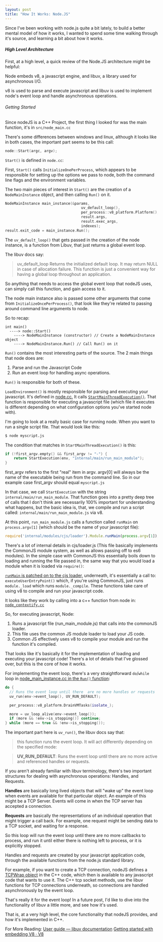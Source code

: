 ```yaml
---
layout: post
title: "How It Works: Node.JS"
---
```


Since I've been working with node.js quite a bit lately, to build a better mental model of how it works, I wanted to spend some time walking through it's source, and learning a bit about how it works.

##### High Level Architecture 
First, at a high level, a quick review of the Node.JS architecture  might be helpful:

Node embeds v8, a javascript engine, and libuv, a library used for asynchronous I/O.

v8 is used to parse and execute javascript and libuv is used to implement node's event loop and handle asynchronous operations.

###### Getting Started
Since nodeJS is a C++ Project, the first thing I looked for was the main function, it's in `src/node_main.cc`

There's some differences between windows and linux, although it looks like in both cases, the important part seems to be this call:

```c++
node::Start(argc, argv);
``` 

`Start()` is defined in `node.cc`:

First, `Start()` calls `InitializeOnePerProcess`, which appears to be responsible for setting up the options we pass to node, both the command line flags and the environment variables.

The two main pieces of interest in `Start()` are the creation of a `NodeMainInstance` object, and then calling `Run()` on it.
  
```c++
NodeMainInstance main_instance(&params,
                                   uv_default_loop(),
                                   per_process::v8_platform.Platform(),
                                   result.args,
                                   result.exec_args,
                                   indexes);
result.exit_code = main_instance.Run();
```

The `uv_default_loop()` that gets passed in the creation of the node instance, is a function from Libuv, that just returns a global event loop. 

The libuv docs say:

> uv_default_loop
Returns the initialized default loop. It may return NULL in case of allocation failure. This function is just a convenient way for having a global loop throughout an application.

So anything that needs to access the global event loop that nodeJS uses, can simply call this function, and gain access to it.

The node main instance also is passed some other arguments that come from `InitializeOncePerProcess()`, that look like they're related to passing around command line arguments to node.

So to recap:
```
int main()
  ----> node::Start()
    ----> NodeMainInstance (constructor) // Create a NodeMainInstance object
    ----> NodeMainInstance.Run() // Call Run() on it
```

`Run()` contains the most interesting parts of the source. The 2 main things that node does are:

1. Parse and run the Javascript Code
2. Run an event loop for handling async operations. 

`Run()` is responsible for both of these.

`LoadEnvironment()` is mostly responsible for parsing and executing your javascript. It's defined in [node.cc.](https://github.com/nodejs/node/blob/master/src/node.cc#L469) It calls [`StartMainThreadExecution()`](https://github.com/nodejs/node/blob/master/src/node.cc#L420). That function is responsible for executing a javascript file (which file it executes is different depending on what configuration options you've started node with).

I'm going to look at a really basic case for running node. When you want to run a single script file. That would look like this:

```bash
$ node myscript.js
```

The condition that matches in `StartMainThreadExecution()` is this:

```c++
if (!first_argv.empty() && first_argv != "-") {
    return StartExecution(env, "internal/main/run_main_module");
}
```

first_argv refers to the first "real" item in argv. argv[0] will always be the name of the executable being run from the command line. So in our example case first_argv should equal `myscript.js`

In that case, we call `StartExecution` with the string `internal/main/run_main_module`. That function goes into a pretty deep tree of calls that I don\'t think are necessarily 100% important for understanding what happens, but the basic idea is, that, we compile and run a script called: `internal/main/run_main_module.js` via v8.

At this point, `run_main_module.js` calls a function called `runMain` on `process.argv[1]` (which should be the name of your javascript file):
 
```javascript
require('internal/modules/cjs/loader').Module.runMain(process.argv[1]);
```

There's a lot of internal details in cjs/loader.js (This file basically implements the CommonJS module system, as well as allows passing off to es6 modules). In the simple case with CommonJS this essentially boils down to loading and running the file passed in, the same way that you would load a module when it is loaded via `require()`:

[`runMain` is patched on to the cjs loader,](https://github.com/nodejs/node/blob/master/lib/internal/bootstrap/pre_execution.js#L398) underneath, it's essentially a call to: `executeUserEntryPoint()` which, if you're using CommonJS, just runs `module._load` which runs `module._compile`. These functions take care of using v8 to compile and run your javascript code.

It looks like they work by calling into a c++ function from node in:
[`node_contextify.cc`](https://github.com/nodejs/node/blob/master/src/node_contextify.cc)

So, for executing javascript, Node:
1. Runs a javascript file (run_main_module.js) that calls into the commonJS loader.
2. This file uses the common JS module loader to load your JS code.
3. Common JS effectively uses v8 to compile your module and run the function it's compiled.

That looks like it's basically it for the implementation of loading and executing your javascript code! There's a lot of details that I've glossed over, but this is the core of how it works.

For implementing the event loop, there's a very straightforward `do`/`while` loop in [node_main_instance.cc in the `Run()` function](https://github.com/nodejs/node/blob/25447d82d34afb8c7f0f7e8fea10942586ef2d7c/src/node_main_instance.cc#L136):

```c++
do {
  // Runs the event loop until there  are no more handles or requests
  uv_run(env->event_loop(), UV_RUN_DEFAULT);

  per_process::v8_platform.DrainVMTasks(isolate_);

  more = uv_loop_alive(env->event_loop());
  if (more && !env->is_stopping()) continue;
} while (more == true && !env->is_stopping());
```

The important part here is `uv_run()`, the libuv docs say that: 

> this function runs the event loop. It will act differently depending on the specified mode:

> **UV_RUN_DEFAULT**: Runs the event loop until there are no more active and referenced handles or requests.

If you aren't already familiar  with libuv terminology, there's two important structures for dealing with asynchronous operations: Handles, and Requests.

**Handles** are basically long lived objects that will "wake up" the event loop when events are available for that particular object. An example of this might be a TCP Server. Events will come in when the TCP server has accepted a connection.

**Requests** are basically the representations of an individual operation that might trigger a call back. For example, one request might be sending data to a TCP socket, and waiting for a response.

So this loop will run the event loop until there are no more callbacks to process, and run it until either there is nothing left to process, or it is explicitly stopped.

Handles and requests are created by your javascript application code, through the available functions from the node.js standard library.

For example, if you want to create a TCP connection, nodeJS defines a [TCPWrap object](https://github.com/nodejs/node/blob/master/src/tcp_wrap.cc) in the C++ code, which then is available to any javascript code that wants to use it. The C++ tcp socket methods, use the libuv functions for TCP connections underneath, so connections are handled asynchronously by the event loop.

That's really it for the event loop! In a future post, I'd like to dive into the functionality of libuv a little more, and see how it's used.

That is, at a very high level, the core functionality that nodeJS provides, and how it's implemented in C++.

For More Reading:
[User guide — libuv documentation](http://docs.libuv.org/en/v1.x/guide.html)
[Getting started with embedding V8 · V8](https://v8.dev/docs/embed)
